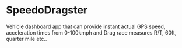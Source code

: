 # SpeedoDragster
Vehicle dashboard app that can provide instant actual GPS speed, acceleration times from 0-100kmph and Drag race measures R/T, 60ft, quarter mile etc..
